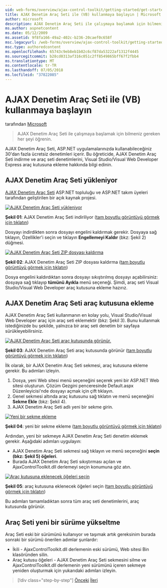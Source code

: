 ```yaml
---
uid: web-forms/overview/ajax-control-toolkit/getting-started/get-started-with-the-ajax-control-toolkit-vb
title: AJAX Denetim Araç Seti ile (VB) kullanmaya başlayın | Microsoft Docs
author: microsoft
description: AJAX Denetim Araç Seti ile çalışmaya başlamak için bilmeniz gereken her şeyi öğrenin.
ms.author: aspnetcontent
ms.date: 05/12/2009
ms.assetid: 9f8fa166-49a2-402c-b236-20caef0c658f
msc.legacyurl: /web-forms/overview/ajax-control-toolkit/getting-started/get-started-with-the-ajax-control-toolkit-vb
msc.type: authoredcontent
ms.openlocfilehash: 65743c9eb8eb1b02c6cf87da53222af1312f4445
ms.sourcegitcommit: b28cd0313af316c051c2ff8549865bff67f2fbb4
ms.translationtype: MT
ms.contentlocale: tr-TR
ms.lasthandoff: 07/05/2018
ms.locfileid: "37822085"
---
```

<a name="get-started-with-the-ajax-control-toolkit-vb"></a>AJAX Denetim Araç Seti ile (VB) kullanmaya başlayın
====================
tarafından [Microsoft](https://github.com/microsoft)

> AJAX Denetim Araç Seti ile çalışmaya başlamak için bilmeniz gereken her şeyi öğrenin.


AJAX Denetim Araç Seti, ASP.NET uygulamalarınızda kullanabileceğiniz 30'dan fazla ücretsiz denetimleri içerir. Bu öğreticide, AJAX Denetim Araç Seti indirme ve araç seti denetimlerini, Visual Studio/Visual Web Developer Express araç kutusuna ekleme hakkında bilgi edinin.

## <a name="downloading-the-ajax-control-toolkit"></a>AJAX Denetim Araç Seti yükleniyor

[AJAX Denetim Araç Seti](http://devexpress.com/act) ASP.NET topluluğu ve ASP.NET takım üyeleri tarafından geliştirilen bir açık kaynak projesi.


[![AJAX Denetim Araç Seti yükleniyor](get-started-with-the-ajax-control-toolkit-vb/_static/image1.jpg)](get-started-with-the-ajax-control-toolkit-vb/_static/image1.png)

**Şekil 01**: AJAX Denetim Araç Seti indiriliyor ([tam boyutlu görüntüyü görmek için tıklatın](get-started-with-the-ajax-control-toolkit-vb/_static/image2.png))


Dosyayı indirdikten sonra dosyayı engelini kaldırmak gerekir. Dosyaya sağ tıklayın, Özellikler'i seçin ve tıklayın **Engellemeyi Kaldır** (bkz: Şekil 2) düğmesi.


[![AJAX Denetim Araç Seti ZIP dosyası kaldırma](get-started-with-the-ajax-control-toolkit-vb/_static/image2.jpg)](get-started-with-the-ajax-control-toolkit-vb/_static/image3.png)

**Şekil 02**: AJAX Denetim Araç Seti ZIP dosyası kaldırma ([tam boyutlu görüntüyü görmek için tıklatın](get-started-with-the-ajax-control-toolkit-vb/_static/image4.png))


Dosya engelini kaldırdıktan sonra dosyayı sıkıştırılmış dosyayı açabilirsiniz: dosyaya sağ tıklayıp **tümünü Ayıkla** menü seçeneği. Şimdi, araç seti Visual Studio/Visual Web Developer araç kutusuna ekleme hazırız.

## <a name="adding-the-ajax-control-toolkit-to-the-toolbox"></a>AJAX Denetim Araç Seti araç kutusuna ekleme

AJAX Denetim Araç Seti kullanmanın en kolay yolu, Visual Studio/Visual Web Developer araç için araç seti eklemektir (bkz: Şekil 3). Bunu kullanmak istediğinizde bu şekilde, yalnızca bir araç seti denetim bir sayfaya sürükleyebilirsiniz.


[![AJAX Denetim Araç Seti araç kutusunda görünür.](get-started-with-the-ajax-control-toolkit-vb/_static/image3.jpg)](get-started-with-the-ajax-control-toolkit-vb/_static/image5.png)

**Şekil 03**: AJAX Denetim Araç Seti araç kutusunda görünür ([tam boyutlu görüntüyü görmek için tıklatın](get-started-with-the-ajax-control-toolkit-vb/_static/image6.png))


İlk olarak, bir AJAX Denetim Araç Seti sekmesi, araç kutusuna ekleme gerekir. Bu adımları izleyin.

1. Dosya, yeni Web sitesi menü seçeneğini seçerek yeni bir ASP.NET Web sitesi oluşturun. Çözüm Gezgini penceresinde Default.aspx Düzenleyicisi'nde dosyayı açmak için çift tıklayın.
2. Genel sekmesi altında araç kutusunu sağ tıklatın ve menü seçeneğini **Sekme Ekle** (bkz: Şekil 4).
3. AJAX Denetim Araç Seti adlı yeni bir sekme girin.


[![Yeni bir sekme ekleme](get-started-with-the-ajax-control-toolkit-vb/_static/image4.jpg)](get-started-with-the-ajax-control-toolkit-vb/_static/image7.png)

**Şekil 04**: yeni bir sekme ekleme ([tam boyutlu görüntüyü görmek için tıklatın](get-started-with-the-ajax-control-toolkit-vb/_static/image8.png))


Ardından, yeni bir sekmeye AJAX Denetim Araç Seti denetim eklemek gerekir. Aşağıdaki adımları uygulayın:

- AJAX Denetim Araç Seti sekmesi sağ tıklayın ve menü seçeneğini **seçin (bkz: Şekil 5) öğeleri**.
- Burada AJAX Denetim Araç Seti sıkıştırması açılan ve AjaxControlToolkit.dll derlemeyi seçin konumuna göz atın.


[![Araç kutusuna eklenecek öğeleri seçin](get-started-with-the-ajax-control-toolkit-vb/_static/image5.jpg)](get-started-with-the-ajax-control-toolkit-vb/_static/image9.png)

**Şekil 05**: araç kutusuna eklenecek öğeleri seçin ([tam boyutlu görüntüyü görmek için tıklatın](get-started-with-the-ajax-control-toolkit-vb/_static/image10.png))


Bu adımları tamamladıktan sonra tüm araç seti denetimlerini, araç kutusunda görünür.

## <a name="upgrading-to-a-new-version-of-the-toolkit"></a>Araç Seti yeni bir sürüme yükseltme

Araç Seti eski bir sürümünü kullanıyor ve taşımak artık gereksinim burada sonraki bir sürümü önerilen adımlar şunlardır:

- İkili - AjaxControlToolkit.dll derlemenin eski sürümü, Web sitesi Bin klasöründen silin.
- Araç kutusu öğeleri - AJAX Denetim Araç Seti sekmesini silme ve AjaxControlToolkit.dll derlemenin yeni sürümünü içeren sekmeye yeniden oluşturmak için yukarıdaki adımları izleyin.

> [!div class="step-by-step"]
> [Önceki](creating-a-custom-ajax-control-toolkit-control-extender-cs.md)
> [İleri](using-ajax-control-toolkit-controls-and-control-extenders-vb.md)
